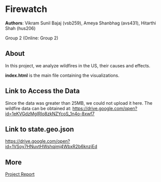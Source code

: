 # Firewatch
**Authors**: Vikram Sunil Bajaj (vsb259), Ameya Shanbhag (avs431), Hitarthi Shah (hus206)

Group 2 (Online: Group 2)

## About
In this project, we analyze wildfires in the US, their causes and effects.

<b>index.html</b> is the main file containing the visualizations.

## Link to Access the Data
Since the data was greater than 25MB, we could not upload it here. The wildfire data can be obtained at: https://drive.google.com/open?id=1eKVGdzMgIRIo8zkNZYcoS_1n4o-8xwf7

## Link to state.geo.json
https://drive.google.com/open?id=1VSoy7HNuvtHWshqjmj4WbxR2b6knzjEd

## More
[Project Report](project.pdf)
